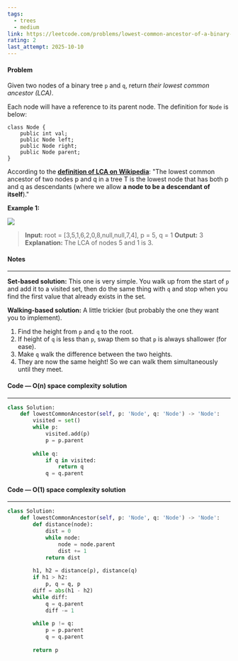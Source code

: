 ```yaml
---
tags:
  - trees
  - medium
link: https://leetcode.com/problems/lowest-common-ancestor-of-a-binary-tree-iii/description/?envType=company&envId=facebook&favoriteSlug=facebook-thirty-days
rating: 2
last_attempt: 2025-10-10
---
```

#### Problem
Given two nodes of a binary tree `p` and `q`, return _their lowest common ancestor (LCA)_.

Each node will have a reference to its parent node. The definition for `Node` is below:

```
class Node {
    public int val;
    public Node left;
    public Node right;
    public Node parent;
}
```

According to the **[definition of LCA on Wikipedia](https://en.wikipedia.org/wiki/Lowest_common_ancestor)**: "The lowest common ancestor of two nodes p and q in a tree T is the lowest node that has both p and q as descendants (where we allow **a node to be a descendant of itself**)."

**Example 1:**

![](https://assets.leetcode.com/uploads/2018/12/14/binarytree.png)

>**Input:** root = [3,5,1,6,2,0,8,null,null,7,4], p = 5, q = 1
**Output:** 3
**Explanation:** The LCA of nodes 5 and 1 is 3.

#### Notes
---
**Set-based solution:** This one is very simple. You walk up from the start of `p` and add it to a visited set, then do the same thing with `q` and stop when you find the first value that already exists in the set.

**Walking-based solution:** A little trickier (but probably the one they want you to implement).
1. Find the height from `p` and `q` to the root.
2. If height of `q` is less than `p`, swap them so that `p` is always shallower (for ease).
3. Make `q` walk the difference between the two heights.
4. They are now the same height! So we can walk them simultaneously until they meet.

#### Code — O(n) space complexity solution
---

```python
class Solution:
    def lowestCommonAncestor(self, p: 'Node', q: 'Node') -> 'Node':
        visited = set()
        while p:
            visited.add(p)
            p = p.parent
        
        while q:
            if q in visited:
                return q
            q = q.parent
```

#### Code — O(1) space complexity solution
---

```python
class Solution:
    def lowestCommonAncestor(self, p: 'Node', q: 'Node') -> 'Node':
        def distance(node):
            dist = 0
            while node:
                node = node.parent
                dist += 1
            return dist
        
        h1, h2 = distance(p), distance(q)
        if h1 > h2:
            p, q = q, p
        diff = abs(h1 - h2)
        while diff:
            q = q.parent
            diff -= 1
        
        while p != q:
            p = p.parent
            q = q.parent
        
        return p
```